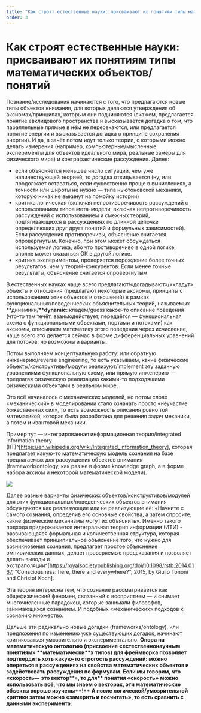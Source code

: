 ```yaml
---
title: "Как строят естественные науки: присваивают их понятиям типы математических объектов/понятий"
order: 3
---
```


# Как строят естественные науки: присваивают их понятиям типы математических объектов/понятий

Познание/исследования начинаются с того, что предлагаются новые типы объектов внимания, для которых делаются утверждения об аксиомах/принципах, которым они подчиняются (скажем, предлагается понятие евклидового пространства и высказывается догадка о том, что параллельные прямые в нём не пересекаются, или предлагается понятие энергии и высказывается догадка о принципе сохранения энергии). И да, в зачёт потом идут только теории, с которыми можно делать измерения (например, компьютерные/мысленные эксперименты для объектов идеального мира, реальные замеры для физического мира) и контрафактические рассуждения. Далее:

* если объясняется меньшее число ситуаций, чем уже наличествующей теорией, то догадка откидывается (ну, или продолжает оставаться, если существенно проще в вычислениях, а точности или широты не нужно — типа ньютоновской механики, которую никак не выкинут на помойку истории)
* критика логическая (включая непротиворечивость рассуждений с использованием типов мета-модели, включая непротиворечивость рассуждений с использованием и смежных теорий, подтягивающихся в рассуждениях по длинной цепочке определяющих друг друга понятий и формульных зависимостей). Если рассуждения противоречивы, объяснение считается опровергнутым. Конечно, при этом может обсуждаться используемая логика, ибо что противоречиво в одной логике, вполне может оказаться ОК в другой логике.
* критика экспериментом, проверяется порождение более точных результатов, чем у теорий-конкурентов. Если менее точные результаты, объяснение считается опровергнутым.

В естественных науках чаще всего предлагают/«догадывают»/«кладут» объекты и отношения (предлагают некоторые аксиомы, принципы с использованием этих объектов и отношений) в рамках функциональных/поведенческих объяснительных теорий, называемых **динамики/****dynamic**: кладём/guess какое-то описание поведения (что-то там течёт, взаимодействует, передаётся — функциональная схема с функциональными объектами, портами и потоками) как аксиомы, описываем математику этого поведения через исчисление, чаще всего это делается сейчас в форме дифференциальных уравнений для потоков, но возможны и варианты.

Потом выполняем концептуальную работу: или обратную инженерию/reverse engineering, то есть указываем, какие физические объекты/конструктивы/модули реализуют/implement эту заданную уравнениями функциональную схему, или прямую инженерию — предлагая физическую реализацию какими-то подходящими физическими объектами в реальном мире.

Это всё начиналось с механических моделей, но потом слово «механический» в моделировании стало означать просто «неучастие божественных сил», то есть возможность описания ровно той математикой, которая была разработана для решения задач механики, а потом и квантовой механики.

Пример тут — интегрированная информационная теория/integrated information theory (IIT)^[<https://en.wikipedia.org/wiki/Integrated_information_theory>], которая предлагает какую-то математическую модель сознания на базе предлагаемых для рассуждения объектов внимания (framework/ontology, как раз не в форме knowledge graph, а в форме набора аксиом и некоторой математической модели).

![](/ru/research/intellect-stack/29.jpeg)

Далее разные варианты физических объектов/конструктивов/модулей для этих функциональных/поведенческих объектов внимания обсуждаются как реализующие или не реализующие её: «Начните с самого сознания, определив его основные свойства, а затем спросите, какие физические механизмы могут их объяснить». Именно такого подхода придерживается интегральная теория информации (ИТИ) - развивающаяся формальная и количественная структура, которая обеспечивает принципиальное объяснение того, что нужно для возникновения сознания, предлагает простое объяснение эмпирических данных, делает проверяемые предсказания и позволяет делать выводы и экстраполяции^[<https://royalsocietypublishing.org/doi/10.1098/rstb.2014.0167>, "Consciousness: here, there and everywhere?", 2015, by Giulio Tononi and Christof Koch].

Эта теория интересна тем, что сознание рассматривается как общефизический феномен, связанный с восприятием — и снимает многочисленные парадоксы, которые занимали философов, занимающихся сознанием. И подобных «механических» подходов к сознанию множество.

Дальше эти радикально новые догадки (frameworks/ontology), или предложения по изменению уже существующих догадок, начинают критиковаться умозрительно и экспериментально. **Опора на математическую онтологию (****присвоение «естественнонаучным понятиям»** **математически****х** **тип****ов****) для фреймворка позволяет подтвердить хоть какую-то строгость рассуждений: можно опереться в рассуждениях на свойства математических объектов и задействовать рассуждения по формулам. Если мы говорим, что** **«****скорость****—** **это вектор****»****, то для** **понятия «****скорост****ь»** **можно использовать всё, что мы знаем о векторах****, эти математические объекты хорошо изучены****!** **А после логической/умозрительной критики затем можно «замерить и посчитать», то есть сравнить с данными эксперимента.**